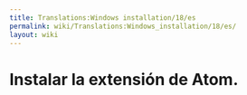 ```yaml
---
title: Translations:Windows installation/18/es
permalink: wiki/Translations:Windows_installation/18/es/
layout: wiki
---
```


# Instalar la extensión de Atom.
